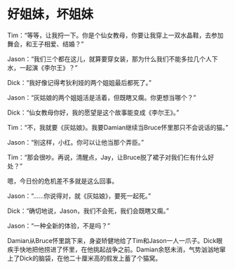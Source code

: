 # 好姐妹，坏姐妹



Tim：“等等，让我捋一下。你是个仙女教母，你要让我穿上一双水晶鞋，去参加舞会，和王子相爱、结婚？”

Jason：“我们三个都在这儿，就算要穿女装，那为什么我们不能多拉几个人下水，一起演《李尔王》？”

Dick：“我好像记得考狄利娅的两个姐姐最后都死了。”

Jason：“灰姑娘的两个姐姐活是活着，但既瞎又瘸。你更想当哪个？”

Dick：“仙女教母你好，我的愿望是这个故事能变成《李尔王》。”

Tim：“不，我就要《灰姑娘》。我要Damian继续当Bruce怀里那只不会说话的猫。”

Jason：“别这样，小红。你可以让他当那个弄臣。”

Tim：“那会很吵。再说，清醒点，Jay，让Bruce脱了裙子对我们仨有什么好处？”

嗯，今日份的危机差不多就是这么回事。



Jason：“……你说得对，就《灰姑娘》，要死一起死。”

Dick：“确切地说，Jason，我们不会死，我们会既瞎又瘸。”

Jason：“一种全新的体验，不是吗？”

Damian从Bruce怀里跳下来，身姿矫健地给了Tim和Jason一人一爪子。Dick眼疾手快地把他捞进了怀里，在他挑起战争之前。Damian余怒未消，气势汹汹地窜上了Dick的脑袋，在他二十厘米高的假发上蓄了个猫窝。

